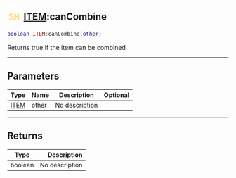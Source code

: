 ## <img src="../../.gitbook/assets/shared.png" width="32" height="32" /> [ITEM](../item/README.md):canCombine

```lua
boolean ITEM:canCombine(other)
```

Returns true if the item can be combined<br>

-----------------
## Parameters

| Type   | Name | Description | Optional |
| ------ | ---- | ----------- | -------: |
| [ITEM](../item/README.md) | other | No description |  |

-----------------
## Returns

| Type   | Description |
| ------ | ----------: |
| boolean | No description |

